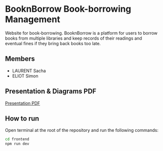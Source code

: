 # BooknBorrow Book-borrowing Management

Website for book-borrowing. BooknBorrow is a platform for users to borrow books from multiple libraries and keep records of their readings and eventual fines if they bring back books too late.


## Members

- LAURENT Sacha
- ELIOT Simon


## Presentation & Diagrams PDF
[Presentation PDF](https://github.com/Hormone4/BooknBorrow-Library-Management/blob/main/diagrams/presentation.pdf)


## How to run
Open terminal at the root of the repository and run the following commands:
```bash
cd frontend
npm run dev
```